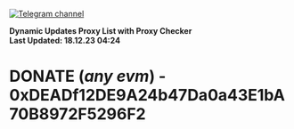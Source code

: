 [![Telegram channel](https://img.shields.io/endpoint?url=https://runkit.io/damiankrawczyk/telegram-badge/branches/master?url=https://t.me/n4z4v0d)](https://t.me/n4z4v0d) 

**Dynamic Updates Proxy List with Proxy Checker**  
**Last Updated: 18.12.23 04:24**

# DONATE (_any evm_) - 0xDEADf12DE9A24b47Da0a43E1bA70B8972F5296F2
